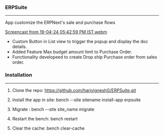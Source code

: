 ### ERPSuite
<hr/>

App customize the ERPNext's sale and purchase flows


[Screencast from 19-04-24 05:42:59 PM IST.webm](https://github.com/harivigneshG/ERPSuite/assets/60092946/868c6620-6992-49a3-a9da-c7358eae8182)


* Custom Button in List view to trigger the popup and display the doc details.
* Added Feature Max budget amount limit to Purchase Order.
* Functionality developeed to create Drop ship Purchase order from sales order.



### Installation
<hr>

1. Clone the repo: https://github.com/harivigneshG/ERPSuite.git

1. Install the app in site: bench --site sitename install-app erpsuite

1. Migrate : bench --site site_name migrate

1. Restart the bench: bench restart

1. Clear the cache: bench clear-cache

